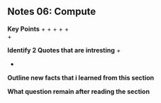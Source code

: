 ## Notes 06: Compute

**Key Points**
+ 
+ 
+
+ 
+  
+ 

**Identify 2 Quotes that are intresting**
+ 

+ 

**Outline new facts that i learned from this section**



**What question remain after reading the section**
